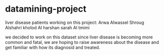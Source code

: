 # datamining-project
liver disease patients
working on this project:
Arwa Alwassel
Shroug Alshahri
kholod Al harshan
sarah Al tmimi

we decided to work on this dataset since liver disease is becoming more common and fatal, we are hoping to raise awareness about the disease
and get familiar with how its diagnosid and treated.
